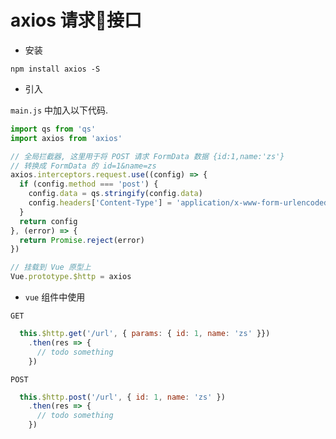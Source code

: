 # axios 请求接口

- 安装

`npm install axios -S`

- 引入

`main.js` 中加入以下代码.

```js
import qs from 'qs'
import axios from 'axios'

// 全局拦截器, 这里用于将 POST 请求 FormData 数据 {id:1,name:'zs'} 
// 转换成 FormData 的 id=1&name=zs
axios.interceptors.request.use((config) => {
  if (config.method === 'post') {
    config.data = qs.stringify(config.data)
    config.headers['Content-Type'] = 'application/x-www-form-urlencoded'
  }
  return config
}, (error) => {
  return Promise.reject(error)
})

// 挂载到 Vue 原型上
Vue.prototype.$http = axios
```

- `vue` 组件中使用

`GET`

```js
  this.$http.get('/url', { params: { id: 1, name: 'zs' }})
    .then(res => {
      // todo something
    })
```

`POST`

```js
  this.$http.post('/url', { id: 1, name: 'zs' })
    .then(res => {
      // todo something
    })
```
